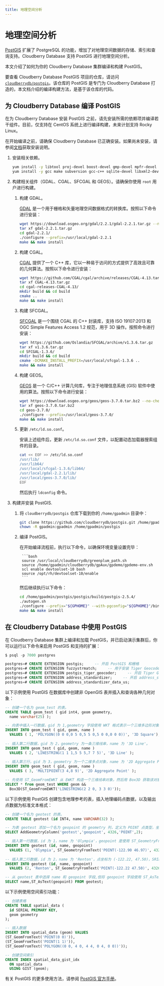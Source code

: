 ```yaml
---
title: 地理空间分析
---
```


# 地理空间分析

[PostGIS](https://postgis.net/) 扩展了 PostgreSQL 的功能，增加了对地理空间数据的存储、索引和查询支持。Cloudberry Database 支持 PostGIS 进行地理空间分析。

本文介绍了如何为你的 Cloudberry Database 集群编译和构建 PostGIS。

要查看 Cloudberry Database PostGIS 项目的仓库，请访问 [`cloudberrydb/postgis`](https://github.com/cloudberrydb/postgis)。该仓库的 PostGIS 是专门为 Cloudberry Database 打造的，本文档介绍的编译构建方法，是基于该仓库的代码。

## 为 Cloudberry Database 编译 PostGIS

在为 Cloudberry Database 安装 PostGIS 之前，请先安装所需的依赖项并编译若干组件。目前，仅支持在 CentOS 系统上进行编译构建，未来计划支持 Rocky Linux。

在开始编译之前，请确保 Cloudberry Database 已正确安装。如果尚未安装，请参阅[文档](https://cloudberrydb.org/zh/docs/)获取安装说明。

1. 安装相关依赖。

    ```bash
    yum install -y libtool proj-devel boost-devel gmp-devel mpfr-devel pcre-devel protobuf protobuf-c protobuf-devel protobuf-c-devel && \
    yum install -y gcc make subversion gcc-c++ sqlite-devel libxml2-devel swig expat-devel libcurl-devel python36-devel json-c
    ```

2. 构建相关组件（GDAL、CGAL、SFCGAL 和 GEOS）。请确保你使用 `root` 用户进行构建。

    1. 构建 GDAL。

        [GDAL](https://gdal.org/index.html) 是一个用于栅格和矢量地理空间数据格式的转换库。按照以下命令进行安装：

        ```bash
        wget https://download.osgeo.org/gdal/2.2.1/gdal-2.2.1.tar.gz --no-check-certificate
        tar xf gdal-2.2.1.tar.gz
        cd gdal-2.2.1/
        ./configure --prefix=/usr/local/gdal-2.2.1
        make && make install
        ```

    2. 构建 CGAL。

        [CGAL](https://www.cgal.org/) 提供了一个 C++ 库，它以一种易于访问的方式提供了高效且可靠的几何算法。按照以下命令进行安装：

        ```bash
        wget https://github.com/CGAL/cgal/archive/releases/CGAL-4.13.tar.gz
        tar xf CGAL-4.13.tar.gz
        cd cgal-releases-CGAL-4.13/
        mkdir build && cd build
        cmake ..
        make && make install
        ```

    3. 构建 SFCGAL。

        [SFCGAL](https://github.com/Oslandia/SFCGAL) 是一个围绕 CGAL 的 C++ 封装库，支持 ISO 19107:2013 和 OGC Simple Features Access 1.2 规范，用于 3D 操作。按照命令进行安装：

        ```bash
        wget https://github.com/Oslandia/SFCGAL/archive/v1.3.6.tar.gz
        tar xf v1.3.6.tar.gz
        cd SFCGAL-1.3.6/
        mkdir build && cd build
        cmake -DCMAKE_INSTALL_PREFIX=/usr/local/sfcgal-1.3.6 ..
        make && make install
        ```

    4. 构建 GEOS。

        [GEOS](https://libgeos.org/) 是一个 C/C++ 计算几何库，专注于地理信息系统 (GIS) 软件中使用的算法。按照以下命令进行安装：

        ```bash
        wget https://download.osgeo.org/geos/geos-3.7.0.tar.bz2 --no-check-certificate
        tar xf geos-3.7.0.tar.bz2
        cd geos-3.7.0/
        ./configure --prefix=/usr/local/geos-3.7.0/
        make && make install
        ```

    5. 更新 `/etc/ld.so.conf`。

        安装上述组件后，更新 `/etc/ld.so.conf` 文件，以配置动态加载器搜索组件的目录。

        ```bash
        cat << EOF >> /etc/ld.so.conf
        /usr/lib/
        /usr/lib64/
        /usr/local/sfcgal-1.3.6/lib64/
        /usr/local/gdal-2.2.1/lib/
        /usr/local/geos-3.7.0/lib/
        EOF
        ```

        然后执行 `ldconfig` 命令。

3. 构建并安装 PostGIS.

    1. 将 `cloudberrydb/postgis` 仓库下载到你的 `/home/gpadmin` 目录中：

        ```bash
        git clone https://github.com/cloudberrydb/postgis.git /home/gpadmin/postgis
        chown -R gpadmin:gpadmin /home/gpadmin/postgis
        ```

    2. 编译 PostGIS。

        在开始编译流程前，执行以下命令，以确保环境变量设置完毕：

            ```bash
            source /usr/local/cloudberrydb/greenplum_path.sh
            source /home/gpadmin/cloudberrydb/gpAux/gpdemo/gpdemo-env.sh
            scl enable devtoolset-10 bash
            source /opt/rh/devtoolset-10/enable
            ```

        然后继续执行以下命令：

        ```bash
        cd /home/gpadmin/postgis/postgis/build/postgis-2.5.4/
        ./autogen.sh
        ./configure --prefix="${GPHOME}" --with-pgconfig="${GPHOME}"/bin/pg_config --with-raster --without-topology --with-gdalconfig=/usr/local/gdal-2.2.1/bin/gdal-config --with-sfcgal=/usr/local/sfcgal-1.3.6/bin/sfcgal-config --with-geosconfig=/usr/local/geos-3.7.0/bin/geos-config
        make && make install
        ```

## 在 Cloudberry Database 中使用 PostGIS

在 Cloudberry Database 集群上编译和加载 PostGIS，并已启动演示集群后，你可以运行以下命令来启用 PostGIS 和支持的扩展：

```sql
$ psql -p 7000 postgres

postgres=# CREATE EXTENSION postgis;     -- 开启 PostGIS 和栅格
postgres=# CREATE EXTENSION fuzzystrmatch;     -- 用于安装 Tiger Geocoder
postgres=# CREATE EXTENSION postgis_tiger_geocoder;     -- 开启 Tiger Geocoder
postgres=# CREATE EXTENSION address_standardizer;     -- 开启 address_standardizer
postgres=# CREATE EXTENSION address_standardizer_data_us;
```

以下示例使用 PostGIS 在数据库中创建非 OpenGIS 表并插入和查询各种几何对象：

```sql
-- 创建一个名为 geom_test 的表。
CREATE TABLE geom_test ( gid int4, geom geometry, 
  name varchar(25) );

-- 向表中插入一行数据，gid 为 1,geometry 字段使用 WKT 格式表示一个三维多边形对象（一个三维正方形）,name 为 '3D Square'。
INSERT INTO geom_test ( gid, geom, name )
  VALUES ( 1, 'POLYGON((0 0 0,0 5 0,5 5 0,5 0 0,0 0 0))', '3D Square');
  
-- 插入第二行数据，gid 为 2，geometry 为一条三维线串，name 为 '3D Line'。
INSERT INTO geom_test ( gid, geom, name ) 
  VALUES ( 2, 'LINESTRING(1 1 1,5 5 5,7 7 5)', '3D Line' );
  
-- 插入第三行，gid 为 3，geometry 为一个二维多点对象，name 为 '2D Aggregate Point'。
INSERT INTO geom_test ( gid, geom, name )
  VALUES ( 3, 'MULTIPOINT(3 4,8 9)', '2D Aggregate Point' );

-- 先使用 ST_GeomFromEWKT 从 EWKT 构造一个三维线串对象，然后用 Box3D 获取该对象的三维边界框。再使用 && 操作符查询 geom_test 表中的 geom 字段与该边界框相交的所有行。
SELECT * from geom_test WHERE geom &&
  Box3D(ST_GeomFromEWKT('LINESTRING(2 2 0, 3 3 0)'));
```

以下示例使用 PostGIS 创建包含地理参考的表，插入地理编码点数据，以及输出点数据为标准文本格式：

```sql
-- 创建一个名为 geotest 的表。
CREATE TABLE geotest (id INT4, name VARCHAR(32) );

-- 为表 geotest 添加一个名为 geopoint 的 geometry 列，定义为 POINT 点类型，坐标维度为 2，并指定其空间参考系统 (SRID) 为 4326（代表 WGS84 地理坐标系）。
SELECT AddGeometryColumn('geotest','geopoint', 4326,'POINT',2);

-- 插入第一行数据，id 为 1，name 为 'Olympia'，geopoint 是使用 ST_GeometryFromText 从 WKT 文本构造的一个点对象，其坐标为 (-122.90, 46.97)，SRID 为 4326。
INSERT INTO geotest (id, name, geopoint)
  VALUES (1, 'Olympia', ST_GeometryFromText('POINT(-122.90 46.97)', 4326));
  
-- 插入第二行数据，id 为 2，name 为 'Renton'，点坐标为 (-122.22, 47.50)，SRID 同样为 4326。
INSERT INTO geotest (id, name, geopoint)
  VALUES (2, 'Renton', ST_GeometryFromText('POINT(-122.22 47.50)', 4326));

-- 从 geotest 表中选择 name 和 geopoint 字段,但将 geopoint 字段使用 ST_AsText 函数转换为标准文本 (WKT) 格式输出。
SELECT name,ST_AsText(geopoint) FROM geotest;
```

以下示例使用空间索引功能：

```sql
-- 创建表格
CREATE TABLE spatial_data (
  id SERIAL PRIMARY KEY,
  geom geometry
);

-- 插入数据
INSERT INTO spatial_data (geom) VALUES 
(ST_GeomFromText('POINT(0 0)')),
(ST_GeomFromText('POINT(1 1)')),
(ST_GeomFromText('POLYGON((0 0, 4 0, 4 4, 0 4, 0 0))'));

-- 创建空间索引
CREATE INDEX spatial_data_gist_idx
  ON spatial_data
  USING GIST (geom);
```

有关 PostGIS 的更多使用方法，请参阅 [PostGIS 官方手册](https://postgis.net/documentation/manual/)。
